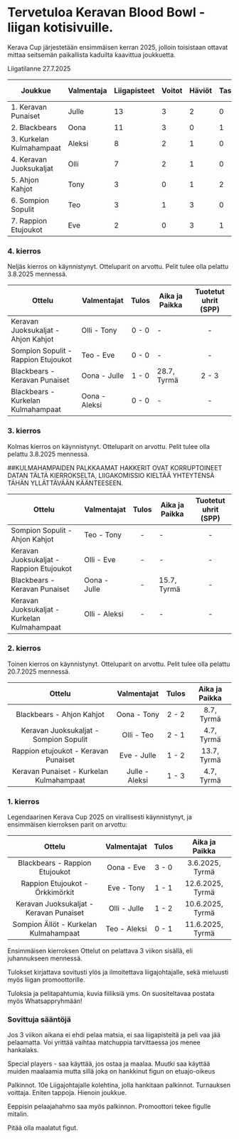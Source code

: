 # Tervetuloa Keravan Blood Bowl -liigan kotisivuille.
Kerava Cup järjestetään ensimmäisen kerran 2025, jolloin toisistaan ottavat mittaa seitsemän paikallista kaduilta kaavittua joukkuetta.

Liigatilanne 27.7.2025

| Joukkue                  | Valmentaja | Liigapisteet | Voitot | Häviöt | Tasapelit | Tehdyt Maalit | Kärsityt Maalit | Tuotetut uhrit | Kärsityt uhrit |
|--------------------------|------------|--------------|--------|--------|-----------|---------------|-----------------|----------------|----------------|
| 1. Keravan Punaiset      | Julle      | 13            | 3      | 2      | 0         | 6             | 6               | 14              | 8              |
| 2. Blackbears            | Oona       | 11            | 3      | 0      | 1         | 8             | 3               | 6              | 12              |
| 3. Kurkelan Kulmahampaat | Aleksi     | 8            | 2      | 1      | 0         | 5             | 3               | 5              | 4              |
| 4. Keravan Juoksukaljat  | Olli       | 7            | 2      | 1      | 0         | 5             | 3               | 8              | 5              |
| 5. Ahjon Kahjot           | Tony       | 3            | 0      | 1      | 2         | 3             | 4               | 7              | 4              |
| 6. Sompion Sopulit         | Teo        | 3            | 1      | 3      | 0         | 3             | 5               | 2              |10              |
| 7. Rappion Etujoukot     | Eve        | 2            | 0      | 3      | 1         | 2             | 5               | 5              | 5              |

### 4. kierros
Neljäs kierros on käynnistynyt. Otteluparit on arvottu.
Pelit tulee olla pelattu 3.8.2025 mennessä.

|                  Ottelu                 |  Valmentajat | Tulos | Aika ja Paikka | Tuotetut uhrit (SPP) |
|---------------------------------------|------------|:-----:|--------------|:--------------:|
| Keravan Juoksukaljat - Ahjon Kahjot          | Olli - Tony   | 0 - 0 | -|  - |
| Sompion Sopulit - Rappion Etujoukot         | Teo - Eve   | 0  -  0    |-| - |
| Blackbears - Keravan Punaiset | Oona - Julle | 1 - 0 |28.7, Tyrmä|2 - 3|
| Blackbears - Kurkelan Kulmahampaat   | Oona - Aleksi |  0 - 0   |-|  - |


### 3. kierros
Kolmas kierros on käynnistynyt. Otteluparit on arvottu.
Pelit tulee olla pelattu 3.8.2025 mennessä.

##KULMAHAMPAIDEN PALKKAAMAT HAKKERIT OVAT KORRUPTOINEET DATAN TÄLTÄ KIERROKSELTA, LIIGAKOMISSIO KIELTÄÄ YHTEYTENSÄ TÄHÄN YLLÄTTÄVÄÄN KÄÄNTEESEEN.

|                  Ottelu                 |  Valmentajat | Tulos | Aika ja Paikka | Tuotetut uhrit (SPP) |
|---------------------------------------|------------|:-----:|--------------|:--------------:|
| Sompion Sopulit - Ahjon Kahjot          | Teo - Tony   |  -  | -| -|
| Keravan Juoksukaljat - Rappion Etujoukot         | Olli - Eve   |   -      |-| - |
| Blackbears - Keravan Punaiset | Oona - Julle |  -  |15.7, Tyrmä| - |
| Keravan Juoksukaljat - Kurkelan Kulmahampaat   | Olli - Aleksi |   -    |-|  - |




### 2. kierros
Toinen kierros on käynnistynyt. Otteluparit on arvottu.
Pelit tulee olla pelattu 20.7.2025 mennessä.

|                  Ottelu                 |  Valmentajat | Tulos | Aika ja Paikka |
|:---------------------------------------:|:------------:|:-----:|:--------------:|
| Blackbears - Ahjon Kahjot          | Oona - Tony   | 2 - 2 | 8.7, Tyrmä|
| Keravan Juoksukaljat - Sompion Sopulit         | Olli - Teo   | 2 - 1     |4.7, Tyrmä|
| Rappion etujoukot - Keravan Punaiset | Eve - Julle | 1 - 2 |13.7, Tyrmä|
| Keravan Punaiset - Kurkelan Kulmahampaat   | Julle - Aleksi | 1 - 3   |4.7, Tyrmä|



### 1. kierros 
Legendaarinen Kerava Cup 2025 on virallisesti käynnistynyt, ja ensimmäisen kierroksen parit on arvottu:

|                  Ottelu                 |  Valmentajat | Tulos | Aika ja Paikka |
|:---------------------------------------:|:------------:|:-----:|:--------------:|
| Blackbears - Rappion Etujoukot          | Oona - Eve   | 3 - 0 | 3.6.2025, Tyrmä|
| Rappion Etujoukot - Örkkimörkit         | Eve - Tony   | 1 - 1    |12.6.2025, Tyrmä|
| Keravan Juoksukaljat - Keravan Punaiset | Olli - Julle | 1 - 2 |10.6.2025, Tyrmä|
| Sompion Ällöt - Kurkelan Kulmahampaat   | Teo - Aleksi | 0 - 1 |11.6.2025, Tyrmä|

Ensimmäisen kierroksen Ottelut on pelattava 3 viikon sisällä, eli juhannukseen mennessä. 

Tulokset kirjattava sovitusti ylös ja ilmoitettava liigajohtajalle, sekä mieluusti myös liigan promoottorille. 

Tuloksia ja pelitapahtumia, kuvia fiiliksiä yms. On suositeltavaa postata myös Whatsappryhmään!

### Sovittuja sääntöjä

Jos 3 viikon aikana ei ehdi pelaa matsia, ei saa liigapisteitä ja peli vaa jää pelaamatta. Voi yrittää vaihtaa matchuppia tarvittaessa jos menee hankalaks.

Special players - saa käyttää, jos ostaa ja maalaa. Muutki saa käyttää muiden maalaamia mutta sillä joka on hankkinut figun  on etuajo-oikeus

Palkinnot. 10e Liigajohtajalle kolehtina, jolla hankitaan palkinnot. Turnauksen voittaja. Eniten tappoja. Hienoin joukkue. 

Eeppisin pelaajahahmo saa myös palkinnon. Promoottori tekee figulle mitalin.

Pitää olla maalatut figut.
